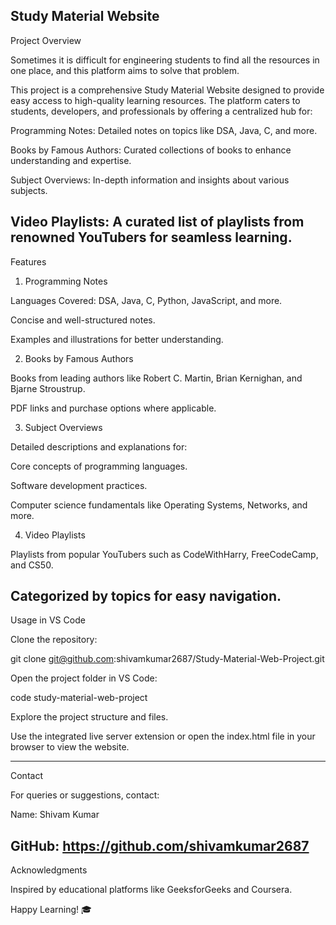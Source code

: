 Study Material Website
-----------------------------
Project Overview

Sometimes it is difficult for engineering students to find all the resources in one place, and this platform aims to solve that problem.

This project is a comprehensive Study Material Website designed to provide easy access to high-quality learning resources. The platform caters to students, developers, and professionals by offering a centralized hub for:

Programming Notes: Detailed notes on topics like DSA, Java, C, and more.

Books by Famous Authors: Curated collections of books to enhance understanding and expertise.

Subject Overviews: In-depth information and insights about various subjects.

Video Playlists: A curated list of playlists from renowned YouTubers for seamless learning.
--------------------------------------------------------------------------------------------
Features

1. Programming Notes

Languages Covered: DSA, Java, C, Python, JavaScript, and more.

Concise and well-structured notes.

Examples and illustrations for better understanding.


2. Books by Famous Authors

Books from leading authors like Robert C. Martin, Brian Kernighan, and Bjarne Stroustrup.

PDF links and purchase options where applicable.


3. Subject Overviews

Detailed descriptions and explanations for:

Core concepts of programming languages.

Software development practices.

Computer science fundamentals like Operating Systems, Networks, and more.


4. Video Playlists

Playlists from popular YouTubers such as CodeWithHarry, FreeCodeCamp, and CS50.

Categorized by topics for easy navigation.
---------------------------------------------------------------------------------

Usage in VS Code

Clone the repository:

git clone git@github.com:shivamkumar2687/Study-Material-Web-Project.git

Open the project folder in VS Code:

code study-material-web-project

Explore the project structure and files.

Use the integrated live server extension or 
open the index.html file in your browser to view the website.

-----------------------------------------------------------------

Contact

For queries or suggestions, contact:

Name: Shivam Kumar

GitHub: https://github.com/shivamkumar2687
----------------------------------------------------------------------------
Acknowledgments

Inspired by educational platforms like GeeksforGeeks and Coursera.

Happy Learning! 🎓


